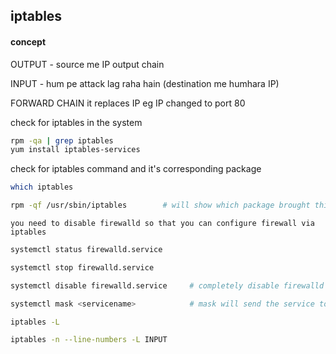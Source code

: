 ## iptables

#### concept

OUTPUT - source me IP output chain

INPUT  - hum pe attack lag raha hain (destination me humhara IP)

FORWARD CHAIN  it replaces IP eg IP changed to port 80

check for iptables in the system 

```bash
rpm -qa | grep iptables
yum install iptables-services
```

check for iptables command and it's corresponding package 

```bash
which iptables
```
```bash
rpm -qf /usr/sbin/iptables        # will show which package brought this command
```

`you need to disable firewalld so that you can configure firewall via iptables`
```bash
systemctl status firewalld.service    
```
```bash
systemctl stop firewalld.service    
```
```bash 
systemctl disable firewalld.service     # completely disable firewalld
```
```bash 
systemctl mask <servicename>            # mask will send the service to /dev/null
```



```sh
iptables -L
```
```bash
iptables -n --line-numbers -L INPUT
```






